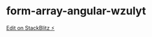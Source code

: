 # form-array-angular-wzulyt

[Edit on StackBlitz ⚡️](https://stackblitz.com/edit/form-array-angular-wzulyt)